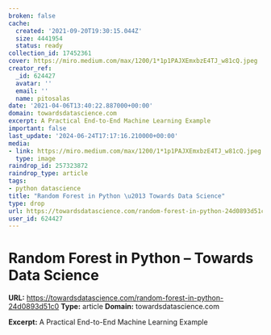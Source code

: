 ```yaml
---
broken: false
cache:
  created: '2021-09-20T19:30:15.044Z'
  size: 4441954
  status: ready
collection_id: 17452361
cover: https://miro.medium.com/max/1200/1*1p1PAJXEmxbzE4TJ_w81cQ.jpeg
creator_ref:
  _id: 624427
  avatar: ''
  email: ''
  name: pitosalas
date: '2021-04-06T13:40:22.887000+00:00'
domain: towardsdatascience.com
excerpt: A Practical End-to-End Machine Learning Example
important: false
last_update: '2024-06-24T17:17:16.210000+00:00'
media:
- link: https://miro.medium.com/max/1200/1*1p1PAJXEmxbzE4TJ_w81cQ.jpeg
  type: image
raindrop_id: 257323872
raindrop_type: article
tags:
- python datascience
title: "Random Forest in Python \u2013 Towards Data Science"
type: drop
url: https://towardsdatascience.com/random-forest-in-python-24d0893d51c0
user_id: 624427
---
```


# Random Forest in Python – Towards Data Science

**URL:** https://towardsdatascience.com/random-forest-in-python-24d0893d51c0
**Type:** article
**Domain:** towardsdatascience.com

**Excerpt:** A Practical End-to-End Machine Learning Example
